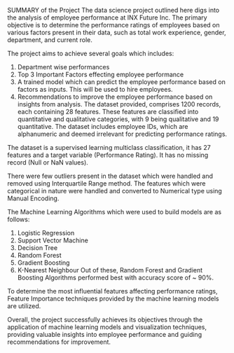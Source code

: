 SUMMARY of the Project
The data science project outlined here digs into the analysis of employee performance at INX Future Inc. 
The primary objective is to determine the performance ratings of employees based on various factors present in their data, such as total work experience, gender, department, and current role.

The project aims to achieve several goals which includes:

1. Department wise performances
2. Top 3 Important Factors effecting employee performance
3. A trained model which can predict the employee performance based on factors as inputs. This will be used to hire employees.
4. Recommendations to improve the employee performance based on insights from analysis.
The dataset provided, comprises 1200 records, each containing 28 features. These features are classified into quantitative and qualitative categories, with 9 being qualitative and 19 quantitative.
The dataset includes employee IDs, which are alphanumeric and deemed irrelevant for predicting performance ratings.

The dataset is a supervised learning multiclass classification, it has 27 features and a target variable (Performance Rating). It has no missing record (Null or NaN values).

There were few outliers present in the dataset which were handled and removed using Interquartile Range method. 
The features which were categorical in nature were handled and converted to Numerical type using Manual Encoding.

The Machine Learning Algorithms which were used to build models are as follows:

1. Logistic Regression
2. Support Vector Machine
3. Decision Tree
4. Random Forest
5. Gradient Boosting
6. K-Nearest Neighbour
Out of these, Random Forest and Gradient Boosting Algorithms performed best with accuracy score of ~ 90%.

To determine the most influential features affecting performance ratings, Feature Importance techniques provided by the machine learning models are utilized.

Overall, the project successfully achieves its objectives through the application of machine learning models and visualization techniques, providing valuable insights into employee performance and guiding recommendations for improvement.

